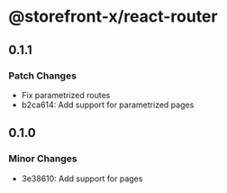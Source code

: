 # @storefront-x/react-router

## 0.1.1

### Patch Changes

- Fix parametrized routes
- b2ca614: Add support for parametrized pages

## 0.1.0

### Minor Changes

- 3e38610: Add support for pages
